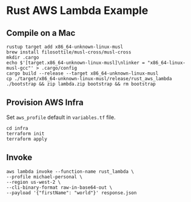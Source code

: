 # Rust AWS Lambda Example

## Compile on a Mac

    rustup target add x86_64-unknown-linux-musl
    brew install filosottile/musl-cross/musl-cross
    mkdir .cargo
    echo $'[target.x86_64-unknown-linux-musl]\nlinker = "x86_64-linux-musl-gcc"' > .cargo/config
    cargo build --release --target x86_64-unknown-linux-musl
    cp ./target/x86_64-unknown-linux-musl/release/rust_aws_lambda ./bootstrap && zip lambda.zip bootstrap && rm bootstrap

## Provision AWS Infra

Set `aws_profile` default in `variables.tf` file.

    cd infra
    terraform init
    terraform apply

## Invoke

    aws lambda invoke --function-name rust_lambda \
    --profile michael-personal \
    --region us-west-2 \
    --cli-binary-format raw-in-base64-out \
    --payload '{"firstName": "world"}' response.json 
